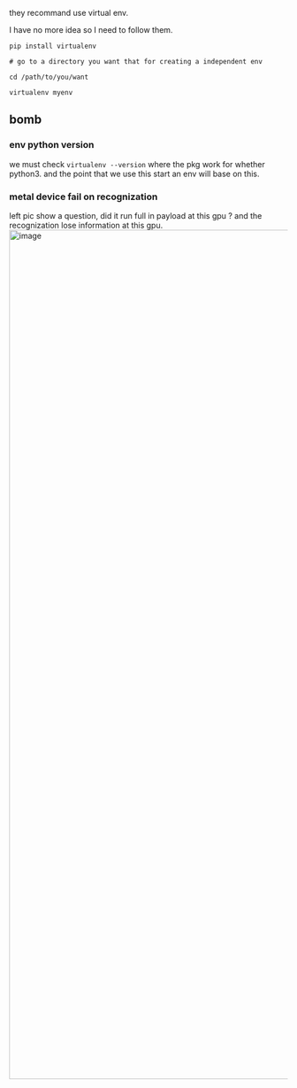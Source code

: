 they recommand use virtual env. 

I have no more idea so I need to follow them.

```
pip install virtualenv

# go to a directory you want that for creating a independent env

cd /path/to/you/want

virtualenv myenv 
```


## bomb

### env python version 
we must check `virtualenv --version` where the pkg work for whether python3. 
and the point that we use this start an env will base on this. 

### metal device fail on recognization
left pic show a question, did it run full in payload at this gpu ? and the recognization lose information at this gpu.
<img width="1535" alt="image" src="https://github.com/weykon/why-so-stupid-python/assets/36456814/7fa0dcf3-d64a-4511-954c-3ebf9d9eddbe">
